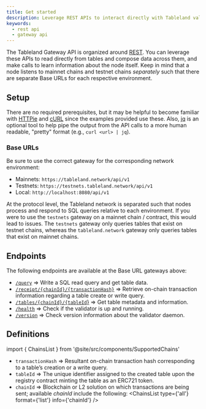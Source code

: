 ```yaml
---
title: Get started
description: Leverage REST APIs to interact directly with Tableland validator nodes at a gateway.
keywords:
  - rest api
  - gateway api
---
```


The Tableland Gateway API is organized around [REST](http://en.wikipedia.org/wiki/Representational_State_Transfer). You can leverage these APIs to read directly from tables and compose data across them, and make calls to learn information about the node itself. Keep in mind that a node listens to mainnet chains and testnet chains _separately_ such that there are separate Base URLs for each respective environment.

## Setup

There are no required prerequisites, but it may be helpful to become familiar with [HTTPie](https://httpie.org/) and [cURL](https://curl.se/) since the examples provided use these. Also, [jq](https://stedolan.github.io/jq/) is an optional tool to help pipe the output from the API calls to a more human readable, "pretty" format (e.g., `curl <url> | jq`).

### Base URLs

Be sure to use the correct gateway for the corresponding network environment:

- Mainnets: `https://tableland.network/api/v1`
- Testnets: `https://testnets.tableland.network/api/v1`
- Local: `http://localhost:8080/api/v1`

At the protocol level, the Tableland network is separated such that nodes process and respond to SQL queries relative to each environment. If you were to use the `testnets` gateway on a mainnet chain / contract, this would lead to issues. The `testnets` gateway only queries tables that exist on testnet chains, whereas the `tableland.network` gateway only queries tables that exist on mainnet chains.

## Endpoints

The following endpoints are available at the Base URL gateways above:

- [`/query`](/gateway-api/endpoints#query) ⇒ Write a SQL read query and get table data.
- [`/receipt/{chainId}/{transactionHash}`](/gateway-api/endpoints#receipt) ⇒ Retrieve on-chain transaction information regarding a table create or write query.
- [`/tables/{chainId}/{tableId`}](/gateway-api/endpoints#tables) ⇒ Get table metadata and information.
- [`/health`](/gateway-api/endpoints#health) ⇒ Check if the validator is up and running.
- [`/version`](/gateway-api/endpoints#version) ⇒ Check version information about the validator daemon.

## Definitions

import { ChainsList } from '@site/src/components/SupportedChains'

- `transactionHash` ⇒ Resultant on-chain transaction hash corresponding to a table’s creation or a write query.
- `tableId` ⇒ The unique identifier assigned to the created table upon the registry contract minting the table as an ERC721 token.
- `chainId` ⇒ Blockchain or L2 solution on which transactions are being sent; available _chainId_ include the following:
  <ChainsList type={'all'} format={'list'} info={'chainId'} />
